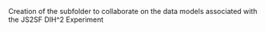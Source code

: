 Creation of the subfolder to collaborate on the data models associated with the JS2SF DIH^2 Experiment 
